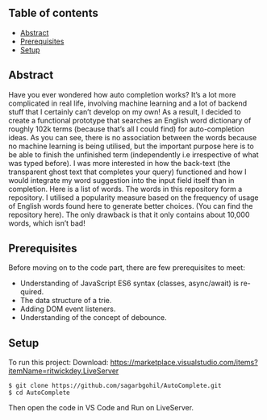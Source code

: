 ## Table of contents
* [Abstract](#abstract)
* [Prerequisites](#Prerequisites)
* [Setup](#setup)

## Abstract
Have you ever wondered how auto completion works? It’s a lot more
complicated in real life, involving machine learning and a lot of backend stuff
that I certainly can’t develop on my own!
As a result, I decided to create a functional prototype that searches an
English word dictionary of roughly 102k terms (because that’s all I could find)
for auto-completion ideas. As you can see, there is no association between
the words because no machine learning is being utilised, but the important
purpose here is to be able to finish the unfinished term (independently i.e
irrespective of what was typed before).
I was more interested in how the back-text (the transparent ghost text
that completes your query) functioned and how I would integrate my word
suggestion into the input field itself than in completion. Here is a list of
words. The words in this repository form a repository.
I utilised a popularity measure based on the frequency of usage of English
words found here to generate better choices. (You can find the repository
here). The only drawback is that it only contains about 10,000 words, which
isn’t bad!

## Prerequisites
Before moving on to the code part, there are few prerequisites to meet:
* Understanding of JavaScript ES6 syntax (classes, async/await) is re-
quired.
* The data structure of a trie.
* Adding DOM event listeners.
* Understanding of the concept of debounce.	

## Setup
To run this project:
Download: https://marketplace.visualstudio.com/items?itemName=ritwickdey.LiveServer

```
$ git clone https://github.com/sagarbgohil/AutoComplete.git
$ cd AutoComplete
```
Then open the code in VS Code and Run on LiveServer.
